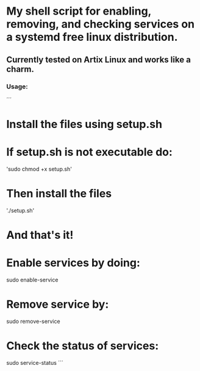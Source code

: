 # My shell script for enabling, removing, and checking services on a systemd free linux distribution.
## Currently tested on Artix Linux and works like a charm.
### Usage:
´´´
# Install the files using setup.sh
# If setup.sh is not executable do:
'sudo chmod +x setup.sh'
# Then install the files
'./setup.sh'
# And that's it!

# Enable services by doing:
sudo enable-service <service>
# Remove service by:
sudo remove-service <service>
# Check the status of services:
sudo service-status
´´´
